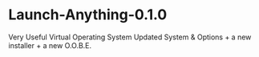 # Launch-Anything-0.1.0
Very Useful Virtual Operating System
Updated System & Options + a new installer + a new O.O.B.E.
